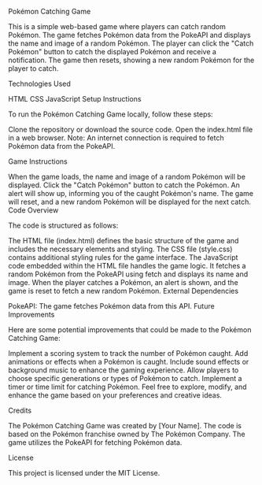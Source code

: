 Pokémon Catching Game

This is a simple web-based game where players can catch random Pokémon. The game fetches Pokémon data from the PokeAPI and displays the name and image of a random Pokémon. The player can click the "Catch Pokémon" button to catch the displayed Pokémon and receive a notification. The game then resets, showing a new random Pokémon for the player to catch.

Technologies Used

HTML
CSS
JavaScript
Setup Instructions

To run the Pokémon Catching Game locally, follow these steps:

Clone the repository or download the source code.
Open the index.html file in a web browser.
Note: An internet connection is required to fetch Pokémon data from the PokeAPI.

Game Instructions

When the game loads, the name and image of a random Pokémon will be displayed.
Click the "Catch Pokémon" button to catch the Pokémon.
An alert will show up, informing you of the caught Pokémon's name.
The game will reset, and a new random Pokémon will be displayed for the next catch.
Code Overview

The code is structured as follows:

The HTML file (index.html) defines the basic structure of the game and includes the necessary elements and styling.
The CSS file (style.css) contains additional styling rules for the game interface.
The JavaScript code embedded within the HTML file handles the game logic.
It fetches a random Pokémon from the PokeAPI using fetch and displays its name and image.
When the player catches a Pokémon, an alert is shown, and the game is reset to fetch a new random Pokémon.
External Dependencies

PokeAPI: The game fetches Pokémon data from this API.
Future Improvements

Here are some potential improvements that could be made to the Pokémon Catching Game:

Implement a scoring system to track the number of Pokémon caught.
Add animations or effects when a Pokémon is caught.
Include sound effects or background music to enhance the gaming experience.
Allow players to choose specific generations or types of Pokémon to catch.
Implement a timer or time limit for catching Pokémon.
Feel free to explore, modify, and enhance the game based on your preferences and creative ideas.

Credits

The Pokémon Catching Game was created by [Your Name]. The code is based on the Pokémon franchise owned by The Pokémon Company. The game utilizes the PokeAPI for fetching Pokémon data.

License

This project is licensed under the MIT License.